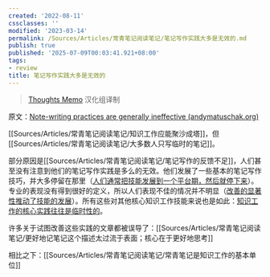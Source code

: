 ```yaml
---
created: '2022-08-11'
cssclasses: ''
modified: '2023-03-14'
permalink: /Sources/Articles/常青笔记阅读笔记/笔记写作实践大多是无效的.md
publish: true
published: '2025-07-09T00:03:41.921+08:00'
tags:
- review
title: 笔记写作实践大多是无效的
---
```

> [Thoughts Memo](https://paratranz.cn/projects/3131) 汉化组译制

原文：[Note-writing practices are generally ineffective (andymatuschak.org)](https://notes.andymatuschak.org/z8V2q398qu89vdJ73N2BEYCgevMqux3yxQUAC)

[[Sources/Articles/常青笔记阅读笔记/知识工作应能聚沙成塔]]，但[[Sources/Articles/常青笔记阅读笔记/大多数人只写临时的笔记]]。

部分原因是[[Sources/Articles/常青笔记阅读笔记/笔记写作的反馈不足]]，人们甚至没有注意到他们的笔记写作实践是多么的无效。他们发展了一些基本的笔记写作技巧，并大多停留在那里（[人们通常把技能发展到一个平台期，然后就停下来](https://notes.andymatuschak.org/z5gHroEM2vM2WcKxkdcsCw8qv5tmHSbBVxEb4)）。专业的表现没有得到很好的定义，所以人们表现不佳的情况并不明显（[改善的显著性推动了技能的发展](https://notes.andymatuschak.org/z3TLgRqbKq1iQvYNvxenccLPZUuJNB329uwGw)）。所有这些对其他核心知识工作技能来说也是如此：[知识工作的核心实践往往是临时性的](https://notes.andymatuschak.org/z7z6uFero1JXyANDsq7P4RzeUemPWrHD7Ejmn)。

许多关于试图改善这些实践的文章都被误导了：[[Sources/Articles/常青笔记阅读笔记/更好地记笔记这个描述太过流于表面；核心在于更好地思考]]

相比之下：[[Sources/Articles/常青笔记阅读笔记/常青笔记是知识工作的基本单位]]